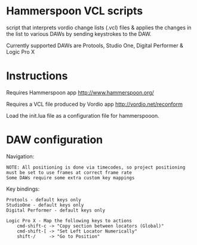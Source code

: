 # Hammerspoon VCL scripts

script that interprets vordio change lists (.vcl) files & applies the changes
in the list to various DAWs by sending keystrokes to the DAW.

Currently supported DAWs are Protools, Studio One, Digital Performer & Logic Pro X

# Instructions

Requires Hammerspoon app http://www.hammerspoon.org/

Requires a VCL file produced by Vordio app http://vordio.net/reconform

Load the init.lua file as a configuration file for hammerspooon.

# DAW configuration

Navigation:

	NOTE: All positioning is done via timecodes, so project positioning must be set to use frames at correct frame rate
	Some DAWs require some extra custom key mappings

Key bindings:

	Protools - default keys only
	StudioOne - default keys only
	Digital Performer - default keys only
	
	Logic Pro X - Map the following keys to actions
		cmd-shift-c -> "Copy section between locators (Global)"
		cmd-shift-[ -> "Set Left Locator Numerically"
		shift-/ 	-> "Go to Position"
